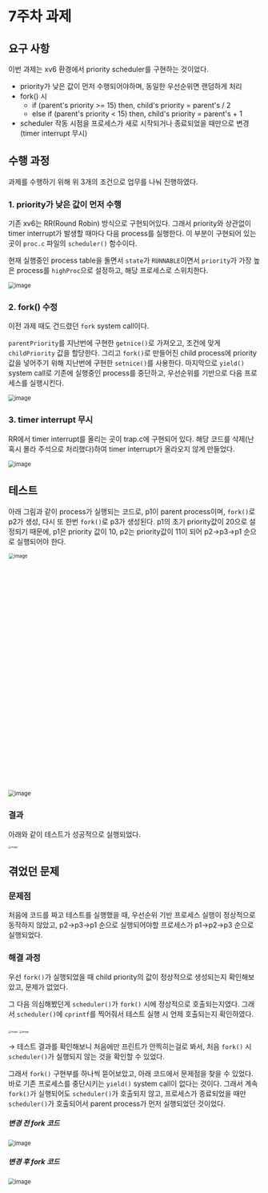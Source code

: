 # 7주차 과제

## 요구 사항

이번 과제는 xv6 환경에서 priority scheduler를 구현하는 것이었다.

- priority가 낮은 값이 먼저 수행되어야하며, 동일한 우선순위면 랜덤하게 처리
- fork() 시
  - if (parent's priority >= 15)  then, child's priority = parent's / 2
  - else if (parent's priority < 15)  then, child's priority = parent's + 1
- scheduler 작동 시점을 프로세스가 새로 시작되거나 종료되었을 때만으로 변경 (timer interrupt 무시)



## 수행 과정

과제를 수행하기 위해 위 3개의 조건으로 업무를 나눠 진행하였다.



### 1. priority가 낮은 값이 먼저 수행

기존 xv6는 RR(Round Robin) 방식으로 구현되어있다. 그래서 priority와 상관없이 timer interrupt가 발생할 때마다 다음 process를 실행한다. 이 부분이 구현되어 있는 곳이 `proc.c` 파일의 `scheduler()` 함수이다.

현재 실행중인 process table을 돌면서 `state`가 `RUNNABLE`이면서 `priority`가 가장 높은 process를 `highProc`으로 설정하고, 해당 프로세스로 스위치한다.

<img src="https://user-images.githubusercontent.com/70627979/163576671-250c3f09-0ab5-4171-8ceb-b00f9cf44138.png" alt="image" style="zoom:80%;" />



### 2. fork() 수정

이전 과제 때도 건드렸던 `fork` system call이다.

`parentPriority`를 지난번에 구현한 `getnice()`로 가져오고, 조건에 맞게 `childPriority` 값을 할당한다. 그리고 `fork()`로 만들어진 child process에 priority값을 넣어주기 위해 지난번에 구현한 `setnice()`를 사용한다. 마지막으로 `yield()` system call로 기존에 실행중인 process를 중단하고, 우선순위를 기반으로 다음 프로세스를 실행시킨다.

<img src="https://user-images.githubusercontent.com/70627979/163577068-f86d69ed-7276-41bf-a273-c1f97dfe59ba.png" alt="image" style="zoom:80%;" />



### 3. timer interrupt 무시

RR에서 timer interrupt를 올리는 곳이 trap.c에 구현되어 있다. 해당 코드를 삭제(난 혹시 몰라 주석으로 처리했다)하여 timer interrupt가 올라오지 않게 만들었다.

<img src="https://user-images.githubusercontent.com/70627979/163577819-5c1e4e58-0810-47e1-acd9-4436dfa6c9f6.png" alt="image" style="zoom:80%;" />





## 테스트

아래 그림과 같이 process가 실행되는 코드로, p1이 parent process이며, `fork()`로 p2가 생성, 다시 또 한번 `fork()`로 p3가 생성된다. p1의 초기 priority값이 20으로 설정되기 때문에, p1은 priority 값이 10, p2는 priority값이 11이 되어 p2→p3→p1 순으로 실행되어야 한다.

<img width="707" alt="image" src="https://user-images.githubusercontent.com/70627979/163577959-6e9eab8a-d48a-46a8-ac48-dd361913c1ef.png" style="zoom:67%;" >

<img src="https://user-images.githubusercontent.com/70627979/163577781-6df2eb1a-a6b7-49a9-9e33-d589c4e4a4ff.png" alt="image" style="zoom:80%;" />



### 결과

아래와 같이 테스트가 성공적으로 실행되었다.

<img src="https://user-images.githubusercontent.com/70627979/163578208-96ebfd97-f3af-49f2-b357-539fd9914f96.png" alt="image" style="zoom: 33%;" />



## 겪었던 문제

### 문제점

처음에 코드를 짜고 테스트를 실행했을 때, 우선순위 기반 프로세스 실행이 정상적으로 동작하지 않았고, p2→p3→p1 순으로 실행되어야할 프로세스가 p1→p2→p3 순으로 실행되었다.



### 해결 과정

우선 `fork()`가 실행되었을 때 child priority의 값이 정상적으로 생성되는지 확인해보았고, 문제가 없었다.

그 다음 의심해봤던게 `scheduler()`가 `fork()` 시에 정상적으로 호출되는지였다. 그래서 `scheduler()`에   `cprintf`를 찍어줘서 테스트 실행 시 언제 호출되는지 확인하였다.

<img src="https://user-images.githubusercontent.com/70627979/163579419-d1a65659-b0e9-45bb-8801-2be824c02d91.png" alt="image" style="zoom:33%;" />

<img src="https://user-images.githubusercontent.com/70627979/163579461-28ae5fe1-acae-407d-95df-adaaf0741cdc.png" alt="image" style="zoom:33%;" />

→ 테스트 결과를 확인해보니 처음에만 프린트가 안찍히는걸로 봐서, 처음 `fork()` 시 `scheduler()`가 실행되지 않는 것을 확인할 수 있었다.



그래서 `fork()` 구현부를 하나씩 뜯어보았고, 아래 코드에서 문제점을 찾을 수 있었다. 바로 기존 프로세스를 중단시키는 `yield()`  system call이 없다는 것이다. 그래서 계속 `fork()`가 실행되어도 `scheduler()`가 호출되지 않고, 프로세스가 종료되었을 때만 `scheduler()`가 호출되어서 parent process가 먼저 실행되었던 것이었다.

##### 변경 전 fork 코드

<img src="https://user-images.githubusercontent.com/70627979/163579712-71ffa38f-0b4f-4587-8fa9-82c26250e815.png" alt="image" style="zoom:80%;" />

##### 변경 후 fork 코드

<img src="https://user-images.githubusercontent.com/70627979/163577068-f86d69ed-7276-41bf-a273-c1f97dfe59ba.png" alt="image" style="zoom:80%;" />